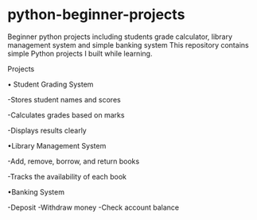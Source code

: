 # python-beginner-projects
Beginner python projects including students grade calculator, library management system and simple banking system
This repository contains simple Python projects I built while learning.

Projects

• Student Grading System

   -Stores student names and scores

   -Calculates grades based on marks

   -Displays results clearly

•Library Management System

   -Add, remove, borrow, and return books

  -Tracks the availability of each book


•Banking System

  -Deposit 
  -Withdraw money
  -Check account balance
